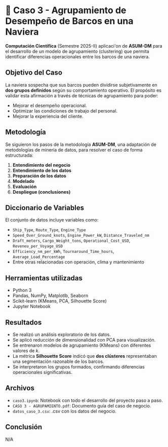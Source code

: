 # 🚢 Caso 3 - Agrupamiento de Desempeño de Barcos en una Naviera

 **Computación Científica** (Semestre 2025-II) aplicaci'on de **ASUM-DM** para el desarrollo de un modelo de agrupamiento (clustering) que permita identificar diferencias operacionales entre los barcos de una naviera.

##  Objetivo del Caso

La naviera sospecha que sus barcos pueden dividirse subjetivamente en **dos grupos definidos** según su comportamiento operativo. El propósito es validar esta afirmación a través de técnicas de agrupamiento para poder:

- Mejorar el desempeño operacional.
- Optimizar las condiciones de trabajo del personal.
- Mejorar la experiencia del cliente.

## Metodología

Se siguieron los pasos de la metodología **ASUM-DM**, una adaptación de metodologías de minería de datos, para resolver el caso de forma estructurada:

1. **Entendimiento del negocio**  
2. **Entendimiento de los datos**  
3. **Preparación de los datos**  
4. **Modelado**  
5. **Evaluación**  
6. **Despliegue (conclusiones)**

## Diccionario de Variables

El conjunto de datos incluye variables como:

- `Ship_Type`, `Route_Type`, `Engine_Type`
- `Speed_Over_Ground_knots`, `Engine_Power_kW`, `Distance_Traveled_nm`
- `Draft_meters`, `Cargo_Weight_tons`, `Operational_Cost_USD`, `Reveneu_per_Voyage_USD`
- `Efficiency_nm_per_kWh`, `Tournaround_Time_hours`, `Average_Load_Percentage`
- Entre otras relacionadas con operación, clima y mantenimiento

## Herramientas utilizadas

- Python 3
- Pandas, NumPy, Matplotlb, Seaborn
- Scikit-learn (KMeans, PCA, Silhouette Score)
- Jupyter Notebook

## Resultados

- Se realizó un análisis exploratorio de los datos.
- Se aplicó reducción de dimensionalidad con PCA para visualización.
- Se entrenaron modelos de agrupamiento (KMeans) con diferentes valores de *k*.
- La métrica **Silhouette Score** indicó que **dos clústeres** representaban una segmentación razonable de los barcos.
- Se interpretaron los grupos formados, confirmando diferencias operacionales significativas.

## Archivos

- `caso3.ipynb`: Notebook con todo el desarrollo del proyecto paso a paso.
- `CASO 3 - AGRUPAMIENTO.pdf`: Documento guía del caso de negocio.
- `datos_caso_3.csv`: .csv con los datos del negocio.


## Conclusión

N/A

